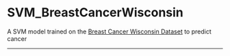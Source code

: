 # SVM_BreastCancerWisconsin

A SVM model trained on the [Breast Cancer Wisconsin Dataset](https://www.kaggle.com/datasets/uciml/breast-cancer-wisconsin-data) to predict cancer

---
